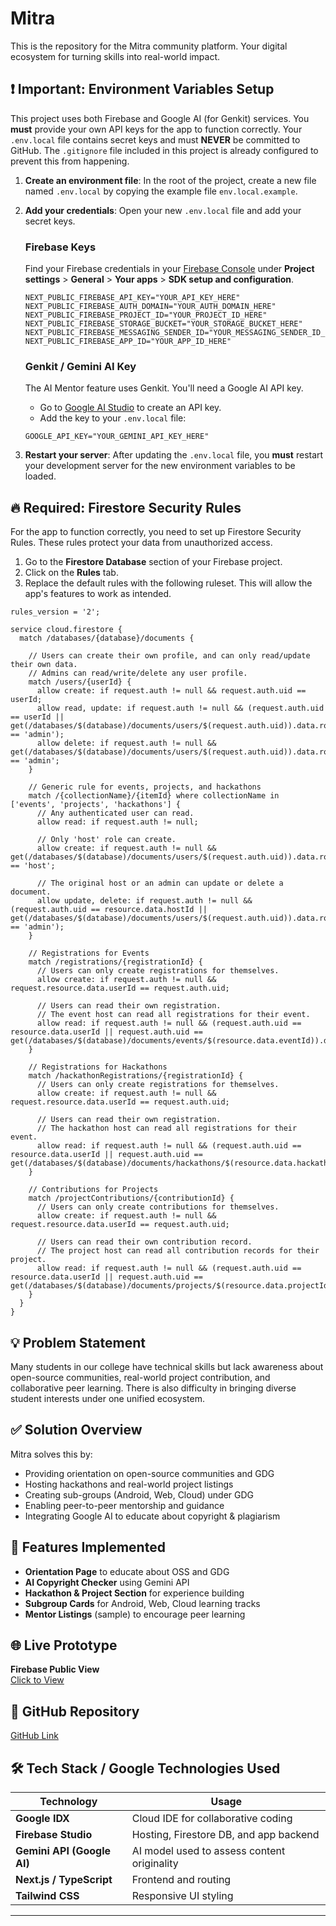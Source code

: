 # Mitra

This is the repository for the Mitra community platform. Your digital ecosystem for turning skills into real-world impact.

## ❗️ Important: Environment Variables Setup

This project uses both Firebase and Google AI (for Genkit) services. You **must** provide your own API keys for the app to function correctly. Your `.env.local` file contains secret keys and must **NEVER** be committed to GitHub. The `.gitignore` file included in this project is already configured to prevent this from happening.

1.  **Create an environment file**: In the root of the project, create a new file named `.env.local` by copying the example file `env.local.example`.

2.  **Add your credentials**: Open your new `.env.local` file and add your secret keys.

    ### Firebase Keys
    Find your Firebase credentials in your [Firebase Console](https://console.firebase.google.com/) under **Project settings** > **General** > **Your apps** > **SDK setup and configuration**.

    ```
    NEXT_PUBLIC_FIREBASE_API_KEY="YOUR_API_KEY_HERE"
    NEXT_PUBLIC_FIREBASE_AUTH_DOMAIN="YOUR_AUTH_DOMAIN_HERE"
    NEXT_PUBLIC_FIREBASE_PROJECT_ID="YOUR_PROJECT_ID_HERE"
    NEXT_PUBLIC_FIREBASE_STORAGE_BUCKET="YOUR_STORAGE_BUCKET_HERE"
    NEXT_PUBLIC_FIREBASE_MESSAGING_SENDER_ID="YOUR_MESSAGING_SENDER_ID_HERE"
    NEXT_PUBLIC_FIREBASE_APP_ID="YOUR_APP_ID_HERE"
    ```

    ### Genkit / Gemini AI Key
    The AI Mentor feature uses Genkit. You'll need a Google AI API key.
    - Go to [Google AI Studio](https://aistudio.google.com/app/apikey) to create an API key.
    - Add the key to your `.env.local` file:
    ```
    GOOGLE_API_KEY="YOUR_GEMINI_API_KEY_HERE"
    ```

3.  **Restart your server**: After updating the `.env.local` file, you **must** restart your development server for the new environment variables to be loaded.

## 🔥 Required: Firestore Security Rules

For the app to function correctly, you need to set up Firestore Security Rules. These rules protect your data from unauthorized access.

1.  Go to the **Firestore Database** section of your Firebase project.
2.  Click on the **Rules** tab.
3.  Replace the default rules with the following ruleset. This will allow the app's features to work as intended.

```
rules_version = '2';

service cloud.firestore {
  match /databases/{database}/documents {
    
    // Users can create their own profile, and can only read/update their own data.
    // Admins can read/write/delete any user profile.
    match /users/{userId} {
      allow create: if request.auth != null && request.auth.uid == userId;
      allow read, update: if request.auth != null && (request.auth.uid == userId || get(/databases/$(database)/documents/users/$(request.auth.uid)).data.role == 'admin');
      allow delete: if request.auth != null && get(/databases/$(database)/documents/users/$(request.auth.uid)).data.role == 'admin';
    }

    // Generic rule for events, projects, and hackathons
    match /{collectionName}/{itemId} where collectionName in ['events', 'projects', 'hackathons'] {
      // Any authenticated user can read.
      allow read: if request.auth != null;

      // Only 'host' role can create.
      allow create: if request.auth != null && get(/databases/$(database)/documents/users/$(request.auth.uid)).data.role == 'host';
      
      // The original host or an admin can update or delete a document.
      allow update, delete: if request.auth != null && (request.auth.uid == resource.data.hostId || get(/databases/$(database)/documents/users/$(request.auth.uid)).data.role == 'admin');
    }
    
    // Registrations for Events
    match /registrations/{registrationId} {
      // Users can only create registrations for themselves.
      allow create: if request.auth != null && request.resource.data.userId == request.auth.uid;
      
      // Users can read their own registration.
      // The event host can read all registrations for their event.
      allow read: if request.auth != null && (request.auth.uid == resource.data.userId || request.auth.uid == get(/databases/$(database)/documents/events/$(resource.data.eventId)).data.hostId);
    }
    
    // Registrations for Hackathons
    match /hackathonRegistrations/{registrationId} {
      // Users can only create registrations for themselves.
      allow create: if request.auth != null && request.resource.data.userId == request.auth.uid;
      
      // Users can read their own registration.
      // The hackathon host can read all registrations for their event.
      allow read: if request.auth != null && (request.auth.uid == resource.data.userId || request.auth.uid == get(/databases/$(database)/documents/hackathons/$(resource.data.hackathonId)).data.hostId);
    }
    
    // Contributions for Projects
    match /projectContributions/{contributionId} {
      // Users can only create contributions for themselves.
      allow create: if request.auth != null && request.resource.data.userId == request.auth.uid;

      // Users can read their own contribution record.
      // The project host can read all contribution records for their project.
      allow read: if request.auth != null && (request.auth.uid == resource.data.userId || request.auth.uid == get(/databases/$(database)/documents/projects/$(resource.data.projectId)).data.hostId);
    }
  }
}
```


## 💡 Problem Statement

Many students in our college have technical skills but lack awareness about open-source communities, real-world project contribution, and collaborative peer learning. There is also difficulty in bringing diverse student interests under one unified ecosystem.

## ✅ Solution Overview

Mitra solves this by:

- Providing orientation on open-source communities and GDG
- Hosting hackathons and real-world project listings
- Creating sub-groups (Android, Web, Cloud) under GDG
- Enabling peer-to-peer mentorship and guidance
- Integrating Google AI to educate about copyright & plagiarism

## 🚀 Features Implemented

- **Orientation Page** to educate about OSS and GDG
- **AI Copyright Checker** using Gemini API
- **Hackathon & Project Section** for experience building
- **Subgroup Cards** for Android, Web, Cloud learning tracks
- **Mentor Listings** (sample) to encourage peer learning

## 🌐 Live Prototype

**Firebase Public View**  
[Click to View](https://studio--mitra-29fln.us-central1.hosted.app/)

## 🔗 GitHub Repository

[GitHub Link](https://github.com/KEERTHIK-D-U/GDG-MITRA-Solution)


## 🛠️ Tech Stack / Google Technologies Used

| Technology | Usage |
|------------|-------|
| **Google IDX** | Cloud IDE for collaborative coding |
| **Firebase Studio** | Hosting, Firestore DB, and app backend |
| **Gemini API (Google AI)** | AI model used to assess content originality |
| **Next.js / TypeScript** | Frontend and routing |
| **Tailwind CSS** | Responsive UI styling |

---

